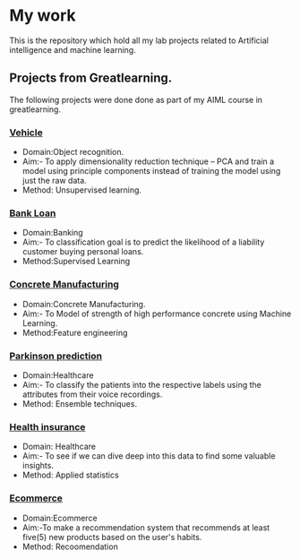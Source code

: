 # My work
This is the repository which hold all my lab projects related to Artificial intelligence and machine learning.
## Projects from Greatlearning.
The following projects were done done as part of my AIML course in greatlearning.
### [Vehicle](https://vimalranjeev.github.io/my_work/docs/Vehicle.html)
* Domain:Object recognition.
* Aim:- To apply dimensionality reduction technique – PCA and train a model using principle components instead of training the model using just the raw data.
* Method: Unsupervised learning.
### [Bank Loan](https://vimalranjeev.github.io/my_work/docs/bank.html)
* Domain:Banking
* Aim:- To classification goal is to predict the likelihood of a liability customer buying personal loans.
* Method:Supervised Learning
### [Concrete Manufacturing](https://vimalranjeev.github.io/my_work/docs/concrete.html)
* Domain:Concrete Manufacturing.
* Aim:- To Model of strength of high performance concrete using Machine Learning.
* Method:Feature engineering
### [Parkinson prediction](https://vimalranjeev.github.io/my_work/docs/parkinsons.html)
* Domain:Healthcare
* Aim:-  To classify the patients into the respective labels using the attributes from their voice recordings.
* Method: Ensemble techniques.
### [Health insurance](https://vimalranjeev.github.io/my_work/docs/insurance.html)
* Domain: Healthcare
* Aim:- To see if we can dive deep into this data to find some valuable insights.
* Method: Applied statistics
### [Ecommerce](https://vimalranjeev.github.io/my_work/docs/Ecommerce.html)
* Domain:Ecommerce
* Aim:-To make a recommendation system that recommends at least five(5) new products based on the user's habits.
* Method: Recoomendation 

